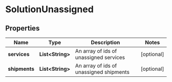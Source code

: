 
# SolutionUnassigned

## Properties
Name | Type | Description | Notes
------------ | ------------- | ------------- | -------------
**services** | **List&lt;String&gt;** | An array of ids of unassigned services |  [optional]
**shipments** | **List&lt;String&gt;** | An array of ids of unassigned shipments |  [optional]



